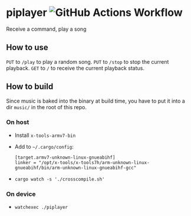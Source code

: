 # piplayer ![GitHub Actions Workflow](https://github.com/svenstaro/piplayer/workflows/Rust/badge.svg)
Receive a command, play a song

## How to use

`PUT` to `/play` to play a random song.
`PUT` to `/stop` to stop the current playback.
`GET` to `/` to receive the current playback status.

## How to build

Since music is baked into the binary at build time, you have to put it into a dir `music/` in the root of this repo.

### On host

- Install `x-tools-armv7-bin`
- Add to `~/.cargo/config`:

      [target.armv7-unknown-linux-gnueabihf]
      linker = "/opt/x-tools/x-tools7h/arm-unknown-linux-gnueabihf/bin/arm-unknown-linux-gnueabihf-gcc"

- `cargo watch -s './crosscompile.sh'`

### On device

- `watchexec ./piplayer`
